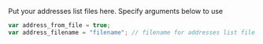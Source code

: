 Put your addresses list files here. Specify arguments below to use

```javascript
var address_from_file = true;
var address_filename = "filename"; // filename for addresses list file
```